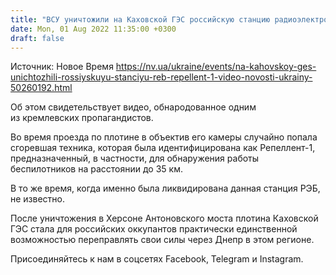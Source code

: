 ```yaml
---
title: "ВСУ уничтожили на Каховской ГЭС российскую станцию радиоэлектронной борьбы Репеллент-1 — видео"
date: Mon, 01 Aug 2022 11:35:00 +0300
draft: false
---
```

Источник: Новое Время https://nv.ua/ukraine/events/na-kahovskoy-ges-unichtozhili-rossiyskuyu-stanciyu-reb-repellent-1-video-novosti-ukrainy-50260192.html


Об этом свидетельствует видео, обнародованное одним из кремлевских пропагандистов.

Во время проезда по плотине в объектив его камеры случайно попала сгоревшая техника, которая была идентифицирована как Репеллент-1, предназначенный, в частности, для обнаружения работы беспилотников на расстоянии до 35 км.

В то же время, когда именно была ликвидирована данная станция РЭБ, не известно.

После уничтожения в Херсоне Антоновского моста плотина Каховской ГЭС стала для российских оккупантов практически единственной возможностью переправлять свои силы через Днепр в этом регионе.

Присоединяйтесь к нам в соцсетях Facebook, Telegram и Instagram.
